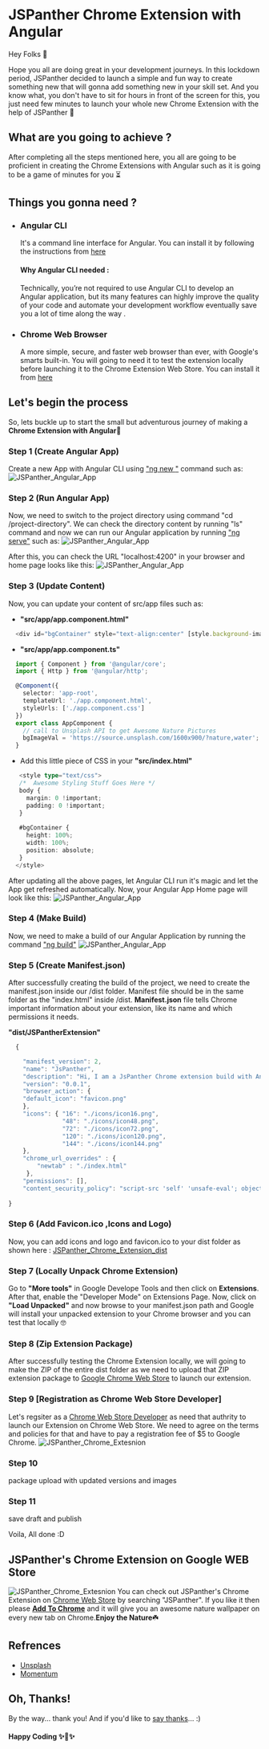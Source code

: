 # JSPanther Chrome Extension with Angular

Hey Folks :wave:

Hope you all are doing great in your development journeys. 
In this lockdown period, JSPanther decided to launch a simple and fun way to create something new that will gonna add something new in your skill set. And you know what, you don't have to sit for hours in front of the screen for this, you just need few minutes to launch your whole new Chrome Extension with the help of JSPanther :slightly_smiling_face:

## What are you going to achieve ?
After completing all the steps mentioned here, you all are going to be proficient in creating the Chrome Extensions with Angular such as it is going to be a game of minutes for you :hourglass_flowing_sand:	

## Things you gonna need ?
* ### Angular CLI 
    It's a command line interface for Angular. You can install it by following the instructions from [here](https://cli.angular.io/)
    #### Why Angular CLI needed :
    Technically, you’re not required to use Angular CLI to develop an Angular application, but its many features can highly       improve the quality of your code and automate your development workflow eventually save you a lot of time along the way .
* ### Chrome Web Browser
    A more simple, secure, and faster web browser than ever, with Google's smarts built-in. You will going to need it to test the extension locally before launching it to the Chrome Extension Web Store. You can install it from [here](https://www.google.com/chrome/)

## Let's begin the process

So, lets buckle up to start the small but adventurous journey of making a <strong>Chrome Extension with Angular</strong>:rocket:

### Step 1 (Create Angular App)
Create a new App with Angular CLI using ["ng new <app-name>"](https://angular.io/cli/new) command such as:
![JSPanther_Angular_App](https://github.com/jspanther/Angular-Chrome-Extension/blob/master/src/assets/img/first.png)
  
### Step 2 (Run Angular App)
Now, we need to switch to the project directory using command "cd /project-directory". We can check the directory content by running "ls" command and now we can run our Angular application by running ["ng serve"](https://angular.io/cli/serve) such as:
![JSPanther_Angular_App](https://github.com/jspanther/Angular-Chrome-Extension/blob/master/src/assets/img/second.png)

After this, you can check the URL "localhost:4200" in your browser and home page looks like this:
![JSPanther_Angular_App](https://github.com/jspanther/Angular-Chrome-Extension/blob/master/src/assets/img/third.png)

### Step 3 (Update Content)
Now, you can update your content of src/app files such as:
* <strong>"src/app/app.component.html"</strong>
```ts
  <div id="bgContainer" style="text-align:center" [style.background-image]="'url('+bgImageVal+')'"></div>
```
* <strong>"src/app/app.component.ts"</strong>
```ts
  import { Component } from '@angular/core';
  import { Http } from '@angular/http';

  @Component({
    selector: 'app-root',
    templateUrl: './app.component.html',
    styleUrls: ['./app.component.css']
  })
  export class AppComponent {
    // call to Unsplash API to get Awesome Nature Pictures
    bgImageVal = 'https://source.unsplash.com/1600x900/?nature,water';
  }
```
* Add this little piece of CSS in your <strong>"src/index.html"</strong>
```ts
   <style type="text/css">
   /*  Awesome Styling Stuff Goes Here */
   body {
     margin: 0 !important;
     padding: 0 !important;
   }
   
   #bgContainer {
     height: 100%;
     width: 100%;
     position: absolute;
   }
  </style>
```
After updating all the above pages, let Angular CLI run it's magic and let the App get refreshed automatically. Now, your Angular App Home page will look like this:
![JSPanther_Angular_App](https://github.com/jspanther/Angular-Chrome-Extension/blob/master/src/assets/img/fourth.png)

### Step 4 (Make Build)
Now, we need to make a build of our Angular Application by running the command ["ng build"](https://angular.io/cli/build)
![JSPanther_Angular_App](https://github.com/jspanther/Angular-Chrome-Extension/blob/master/src/assets/img/fifth.png)

### Step 5 (Create Manifest.json)
After successfully creating the build of the project, we need to create the manifest.json inside our /dist folder. Manifest file should be in the same folder as the "index.html" inside /dist. <strong>Manifest.json</strong> file tells Chrome important information about your extension, like its name and which permissions it needs.

<strong>"dist/JSPantherExtension"</strong>
```ts
  {

    "manifest_version": 2,
    "name": "JsPanther",
    "description": "Hi, I am a JsPanther Chrome extension build with Angular serving awesome nature wallpapers on New Tab :)",
    "version": "0.0.1",
    "browser_action": {
    "default_icon": "favicon.png"
    },
    "icons": { "16": "./icons/icon16.png",
               "48": "./icons/icon48.png",
               "72": "./icons/icon72.png",
               "120": "./icons/icon120.png",
               "144": "./icons/icon144.png" 
    },
    "chrome_url_overrides" : {
	    "newtab" : "./index.html"
	 },
    "permissions": [],
    "content_security_policy": "script-src 'self' 'unsafe-eval'; object-src 'self'"
   
}
```

### Step 6 (Add Favicon.ico ,Icons and Logo)
Now, you can add icons and logo and favicon.ico to your dist folder as shown here : [JSPanther_Chrome_Extension_dist](https://github.com/jspanther/Angular-Chrome-Extension/tree/master/dist/chromeExtension)

### Step 7 (Locally Unpack Chrome Extension)
Go to <strong>"More tools"</strong> in Google Develope Tools and then click on <strong>Extensions</strong>. After that, enable the "Developer Mode" on Extensions Page. Now, click on <strong>"Load Unpacked"</strong> and now browse to your manifest.json path and Google will install your unpacked extension to your Chrome browser and you can test that locally :nerd_face: 

### Step 8 (Zip Extension Package)
After successfully testing the Chrome Extension locally, we will going to make the ZIP of the entire dist folder as we need to upload that ZIP extension package to [Google Chrome Web Store](https://chrome.google.com/webstore/category/ext/11-web-development) to launch our extension.

### Step 9 [Registration as Chrome Web Store Developer]
Let's regsiter as a [Chrome Web Store Developer](https://chrome.google.com/webstore/devconsole/register?hl=en-GB) as need that authrity to launch our Extension on Chrome Web Store. We need to agree on the terms and policies for that and have to pay a registration fee of $5 to Google Chrome.
![JSPanther_Chrome_Extesnion](https://github.com/jspanther/Angular-Chrome-Extension/blob/master/src/assets/img/sixth.png)

### Step 10
package upload with updated versions and images

### Step 11
save draft and publish

Voila, All done :D

## JSPanther's Chrome Extension on Google WEB Store

![JSPanther_Chrome_Extesnion](https://github.com/jspanther/Angular-Chrome-Extension/blob/master/src/assets/img/JSPanther_screen.png)
You can check out JSPanther's Chrome Extension on [Chrome Web Store](https://chrome.google.com/webstore/category/extensions?hl=en) by searching "JSPanther". If you like it then please <strong>[Add To Chrome](https://chrome.google.com/webstore/detail/jspanther/ndcjllhdgddojandognggpbnfdjiomfn?hl=en)</strong> and it will give you an awesome nature wallpaper on every new tab on Chrome.<strong>Enjoy the Nature</strong>:shamrock:

## Refrences

* [Unsplash](https://unsplash.com/)
* [Momentum](https://chrome.google.com/webstore/detail/momentum/laookkfknpbbblfpciffpaejjkokdgca?hl=en)

## Oh, Thanks!
By the way... thank you! And if you'd like to [say thanks](https://saythanks.io/to/jspantherbd%40gmail.com)... :) 

#### Happy Coding ✨🍰✨
